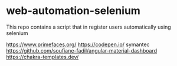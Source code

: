 # web-automation-selenium
This repo contains a script that in register users automatically using selenium


https://www.primefaces.org/
https://codepen.io/
symantec 
https://github.com/soufiane-fadil/angular-material-dashboard
https://chakra-templates.dev/
